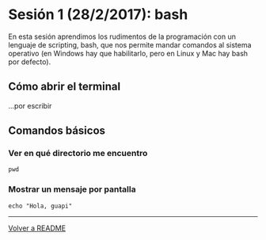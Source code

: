 # Sesión 1 (28/2/2017): bash

En esta sesión aprendimos los rudimentos de la programación con un lenguaje de scripting, bash, que nos permite mandar comandos al sistema operativo (en Windows hay que habilitarlo, pero en Linux y Mac hay bash por defecto).


## Cómo abrir el terminal

...por escribir


## Comandos básicos

### Ver en qué directorio me encuentro

```
pwd
```

### Mostrar un mensaje por pantalla

```
echo "Hola, guapi"
```


------------------------------------------------

[Volver a README](../README.md)
